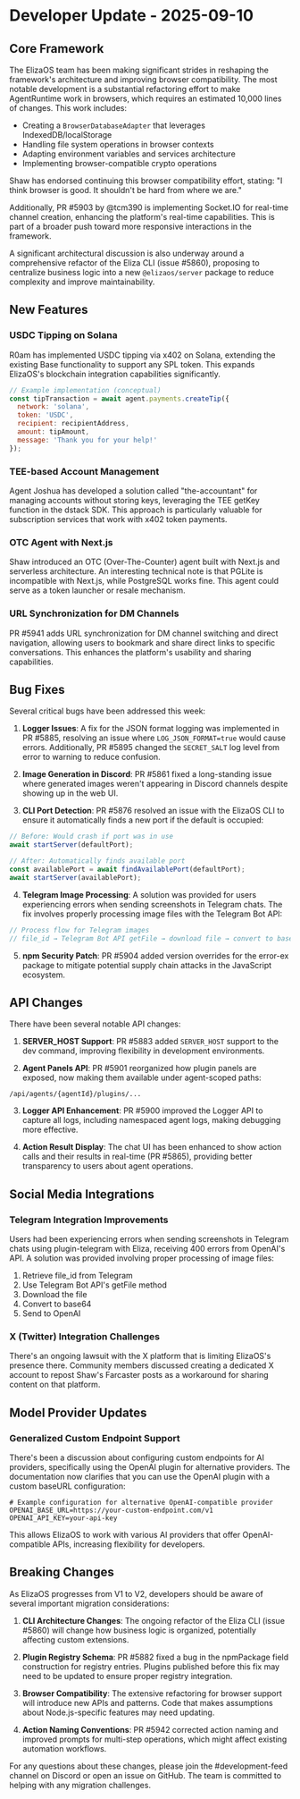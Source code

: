 # Developer Update - 2025-09-10

## Core Framework

The ElizaOS team has been making significant strides in reshaping the framework's architecture and improving browser compatibility. The most notable development is a substantial refactoring effort to make AgentRuntime work in browsers, which requires an estimated 10,000 lines of changes. This work includes:

- Creating a `BrowserDatabaseAdapter` that leverages IndexedDB/localStorage
- Handling file system operations in browser contexts
- Adapting environment variables and services architecture
- Implementing browser-compatible crypto operations

Shaw has endorsed continuing this browser compatibility effort, stating: "I think browser is good. It shouldn't be hard from where we are."

Additionally, PR #5903 by @tcm390 is implementing Socket.IO for real-time channel creation, enhancing the platform's real-time capabilities. This is part of a broader push toward more responsive interactions in the framework.

A significant architectural discussion is also underway around a comprehensive refactor of the Eliza CLI (issue #5860), proposing to centralize business logic into a new `@elizaos/server` package to reduce complexity and improve maintainability.

## New Features

### USDC Tipping on Solana

R0am has implemented USDC tipping via x402 on Solana, extending the existing Base functionality to support any SPL token. This expands ElizaOS's blockchain integration capabilities significantly.

```javascript
// Example implementation (conceptual)
const tipTransaction = await agent.payments.createTip({
  network: 'solana',
  token: 'USDC',
  recipient: recipientAddress,
  amount: tipAmount,
  message: 'Thank you for your help!'
});
```

### TEE-based Account Management

Agent Joshua has developed a solution called "the-accountant" for managing accounts without storing keys, leveraging the TEE getKey function in the dstack SDK. This approach is particularly valuable for subscription services that work with x402 token payments.

### OTC Agent with Next.js

Shaw introduced an OTC (Over-The-Counter) agent built with Next.js and serverless architecture. An interesting technical note is that PGLite is incompatible with Next.js, while PostgreSQL works fine. This agent could serve as a token launcher or resale mechanism.

### URL Synchronization for DM Channels

PR #5941 adds URL synchronization for DM channel switching and direct navigation, allowing users to bookmark and share direct links to specific conversations. This enhances the platform's usability and sharing capabilities.

## Bug Fixes

Several critical bugs have been addressed this week:

1. **Logger Issues**: A fix for the JSON format logging was implemented in PR #5885, resolving an issue where `LOG_JSON_FORMAT=true` would cause errors. Additionally, PR #5895 changed the `SECRET_SALT` log level from error to warning to reduce confusion.

2. **Image Generation in Discord**: PR #5861 fixed a long-standing issue where generated images weren't appearing in Discord channels despite showing up in the web UI.

3. **CLI Port Detection**: PR #5876 resolved an issue with the ElizaOS CLI to ensure it automatically finds a new port if the default is occupied:

```typescript
// Before: Would crash if port was in use
await startServer(defaultPort);

// After: Automatically finds available port
const availablePort = await findAvailablePort(defaultPort);
await startServer(availablePort);
```

4. **Telegram Image Processing**: A solution was provided for users experiencing errors when sending screenshots in Telegram chats. The fix involves properly processing image files with the Telegram Bot API:
   
```typescript
// Process flow for Telegram images
// file_id → Telegram Bot API getFile → download file → convert to base64 → send to OpenAI
```

5. **npm Security Patch**: PR #5904 added version overrides for the error-ex package to mitigate potential supply chain attacks in the JavaScript ecosystem.

## API Changes

There have been several notable API changes:

1. **SERVER_HOST Support**: PR #5883 added `SERVER_HOST` support to the dev command, improving flexibility in development environments.

2. **Agent Panels API**: PR #5901 reorganized how plugin panels are exposed, now making them available under agent-scoped paths:
   
```
/api/agents/{agentId}/plugins/...
```

3. **Logger API Enhancement**: PR #5900 improved the Logger API to capture all logs, including namespaced agent logs, making debugging more effective.

4. **Action Result Display**: The chat UI has been enhanced to show action calls and their results in real-time (PR #5865), providing better transparency to users about agent operations.

## Social Media Integrations

### Telegram Integration Improvements

Users had been experiencing errors when sending screenshots in Telegram chats using plugin-telegram with Eliza, receiving 400 errors from OpenAI's API. A solution was provided involving proper processing of image files:

1. Retrieve file_id from Telegram
2. Use Telegram Bot API's getFile method
3. Download the file
4. Convert to base64
5. Send to OpenAI

### X (Twitter) Integration Challenges

There's an ongoing lawsuit with the X platform that is limiting ElizaOS's presence there. Community members discussed creating a dedicated X account to repost Shaw's Farcaster posts as a workaround for sharing content on that platform.

## Model Provider Updates

### Generalized Custom Endpoint Support

There's been a discussion about configuring custom endpoints for AI providers, specifically using the OpenAI plugin for alternative providers. The documentation now clarifies that you can use the OpenAI plugin with a custom baseURL configuration:

```
# Example configuration for alternative OpenAI-compatible provider
OPENAI_BASE_URL=https://your-custom-endpoint.com/v1
OPENAI_API_KEY=your-api-key
```

This allows ElizaOS to work with various AI providers that offer OpenAI-compatible APIs, increasing flexibility for developers.

## Breaking Changes

As ElizaOS progresses from V1 to V2, developers should be aware of several important migration considerations:

1. **CLI Architecture Changes**: The ongoing refactor of the Eliza CLI (issue #5860) will change how business logic is organized, potentially affecting custom extensions.

2. **Plugin Registry Schema**: PR #5882 fixed a bug in the npmPackage field construction for registry entries. Plugins published before this fix may need to be updated to ensure proper registry integration.

3. **Browser Compatibility**: The extensive refactoring for browser support will introduce new APIs and patterns. Code that makes assumptions about Node.js-specific features may need updating.

4. **Action Naming Conventions**: PR #5942 corrected action naming and improved prompts for multi-step operations, which might affect existing automation workflows.

For any questions about these changes, please join the #development-feed channel on Discord or open an issue on GitHub. The team is committed to helping with any migration challenges.